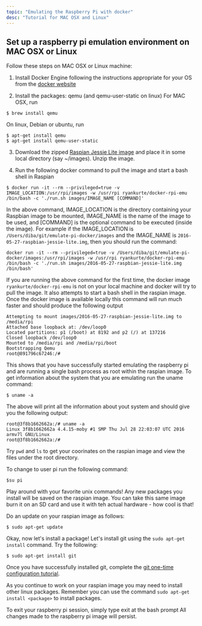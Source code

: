 ```yaml
---
topic: "Emulating the Raspberry Pi with docker"
desc: "Tutorial for MAC OSX and Linux"
---
```


## Set up a raspberry pi emulation environment on MAC OSX or Linux

Follow these steps on MAC OSX or Linux machine:

1. Install Docker Engine following the instructions appropriate for your OS from the [docker website](https://docs.docker.com/engine/installation/)

2. Install the packages: qemu (and qemu-user-static on linux)
For MAC OSX, run

```
$ brew install qemu
```

On linux, Debian or ubuntu, run

```
$ apt-get install qemu 
$ apt-get install qemu-user-static
```
3. Download the zipped [Raspian Jessie Lite image](https://www.raspberrypi.org/downloads/raspbian/) and place it in some local directory (say ~/images). Unzip the image.

4. Run the following docker command to pull the image and start a bash shell in Raspian

```
$ docker run -it --rm --privileged=true -v IMAGE_LOCATION:/usr/rpi/images -w /usr/rpi ryankurte/docker-rpi-emu /bin/bash -c './run.sh images/IMAGE_NAME [COMMAND]'
```

In the above command, IMAGE_LOCATION is the directory containing your Raspbian image to be mounted, IMAGE_NAME is the name of the image to be used, and [COMMAND] is the optional command to be executed (inside the image). For example if the IMAGE_LOCATION is  `/Users/diba/git/emulate-pi-docker/images` and the IMAGE_NAME is `2016-05-27-raspbian-jessie-lite.img`, then you should run the command:

```
docker run -it --rm --privileged=true -v /Users/diba/git/emulate-pi-docker/images:/usr/rpi/images -w /usr/rpi ryankurte/docker-rpi-emu /bin/bash -c './run.sh images/2016-05-27-raspbian-jessie-lite.img /bin/bash'
```

If you are running the above command for the first time, the docker image `ryankurte/docker-rpi-emu` is not on your local machine and docker will try to pull the image. It also attempts to start a bash shell in the raspian image. Once the docker image is available locally this command will run much faster and should produce the following output

```
Attempting to mount images/2016-05-27-raspbian-jessie-lite.img to /media/rpi
Attached base loopback at: /dev/loop0
Located partitions: p1 (/boot) at 8192 and p2 (/) at 137216
Closed loopback /dev/loop0
Mounted to /media/rpi and /media/rpi/boot
Bootstrapping Qemu
root@891796c67246:/#
```

This shows that you have successfully started emulating the raspberry pi and are running a single bash process as root within the raspian image. To get information about the system that you are emulating run the uname command:

```
$ uname -a
```

The above will print all the information about yout system and should give you the following output:

```
root@3f8b1662662a:/# uname -a
Linux 3f8b1662662a 4.4.15-moby #1 SMP Thu Jul 28 22:03:07 UTC 2016 armv7l GNU/Linux
root@3f8b1662662a:/#
```

Try `pwd` and `ls` to get your coorinates on the raspian image and view the files under the root directory.

To change to user pi run the following command:

```
$su pi
```

Play around with your favorite unix commands! Any new packages you install will be saved on the raspian image. You can take this same image burn it on an SD card and use it with teh actual hardware - how cool is that!

Do an update on your raspian image as follows:

```
$ sudo apt-get update
```

Okay, now let's install a package! Let's install git using the `sudo apt-get install` command. Try the following:

```
$ sudo apt-get install git
```

Once you have successfully installed git, complete the [git one-time configuration tutorial](/topics/git_one_time_config/).

As you continue to work on your raspian image you may need to install other linux packages. Remember you can use the command `sudo apt-get install <package>` to install packages.

To exit your raspberry pi session, simply type exit at the bash prompt
All changes made to the raspberry pi image will persist.











